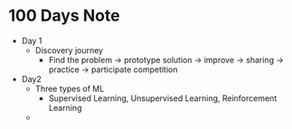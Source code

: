 # 100 Days Note

* Day 1
  * Discovery journey
    * Find the problem -> prototype solution -> improve -> sharing -> practice -> participate competition
* Day2
  * Three types of ML
    * Supervised Learning, Unsupervised Learning, Reinforcement Learning
  * 

